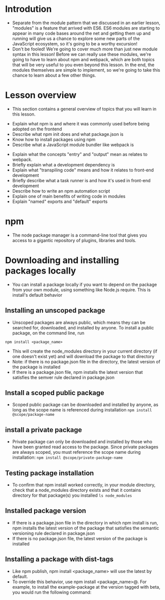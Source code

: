 # Introdution

- Separate from the module pattern that we discussed in an earlier lesson, "modules" is a feature that arrived with ES6. ES6 modules are starting to appear in many code bases around the net and getting them up and running will give us a chance to explore some new parts of the JavaScript ecosystem, so it's going to be a worthy excursion!
- Don't be fooled! We're going to cover much more than just new module syntax in this lesson! Before we can really use these modules, we're going to have to learn about npm and webpack, which are both topics that will be very useful to you even beyond this lesson. In the end, the modules themselves are simple to implement, so we're going to take this chance to learn about a few other things.

# Lesson overview

- This section contains a general overview of topics that you will learn in this lesson.

* Explain what npm is and where it was commonly used before being adopted on the frontend
* Describe what npm init does and what package.json is
* Know how to install packages using npm
* Describe what a JavaScript module bundler like webpack is

- Explain what the concepts "entry" and "output" mean as relates to webpack.
- Briefly explain what a development dependency is
- Explain what "transpiling code" means and how it relates to front-end development
- Briefly describe what a task runner is and how it's used in front-end development
- Describe how to write an npm automation script
- Explain one of main benefits of writing code in modules
- Explain "named" exports and "default" exports

# npm

- The node package manager is a command-line tool that gives you access to a gigantic repository of plugins, libraries and tools.

# Downloading and installing packages locally

- You can install a package locally if you want to depend on the package from your own module, using something like Node.js require. This is install's default behavior

## Installing an unscoped package

- Unscoped packages are always public, which means they can be searched for, downloaded, and installed by anyone. To install a public package, on the command line, run

```
npm install <package_name>
```

- This will create the node_modules directory in your current directory (if one doesn't exist yet) and will download the package to that directory
- Note: if there is no package.json file in the directory, the latest version of the package is installed
- If there is a package.json file, npm installs the latest version that satisfies the semver rule declared in package.json

## Install a scoped public package

- Scoped public package can be downloaded and installed by anyone, as long as the scope name is referenced during installation
  `npm install @scope/package-name`

## install a private package

- Private package can only be downloaded and installed by those who have been granted read access to the package. Since private packages are always scoped, you must reference the scope name during installation:
  `npm install @scope/private-package-name`

## Testing package installation

- To confirm that npm install worked correctly, in your module directory, check that a node_modules directory exists and that it contains directory for that package(s) you installed
  `ls node_modules`

## Installed package version

- If there is a package.json file in the directory in which npm install is run, npm installs the latest version of the package that satisfies the semantic versioning rule declared in package.json
- If there is no package.json file, the latest version of the package is installed

## Installing a package with dist-tags

- Like npm publish, npm install <package_name> will use the latest by default.
- To override this behavior, use npm install <package_name>@<tag>. For example, to install the example-package at the version tagged with beta, you would run the following command:

```npm install example-package@beta

```
